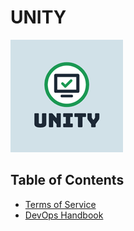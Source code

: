 <!-- DOCTOC SKIP -->
# UNITY

![](assets/unity_logo.png)

## Table of Contents

* [Terms of Service](Terms-of-Service.md)
* [DevOps Handbook](dev-ops-handbook/index.md)
